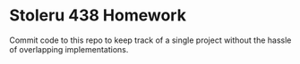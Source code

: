Stoleru 438 Homework
==================
Commit code to this repo to keep track of a single project without the hassle of overlapping implementations.

